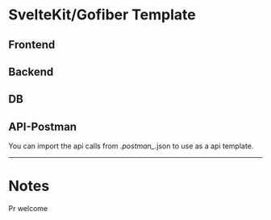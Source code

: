 # SvelteKit/Gofiber Template

## Frontend

## Backend

## DB

## API-Postman
You can import the api calls from *.postman_*.json to use as a api template.

---

# Notes
Pr welcome
